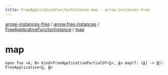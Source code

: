 ```yaml
---
title: FreeApplicativeFunctorInstance.map - arrow-instances-free
---
```


[arrow-instances-free](../../index.html) / [arrow.free.instances](../index.html) / [FreeApplicativeFunctorInstance](index.html) / [map](./map.html)

# map

`open fun <A, B> Kind<FreeApplicativePartialOf<`[`S`](index.html#S)`>, `[`A`](map.html#A)`>.map(f: (`[`A`](map.html#A)`) -> `[`B`](map.html#B)`): FreeApplicative<`[`S`](index.html#S)`, `[`B`](map.html#B)`>`